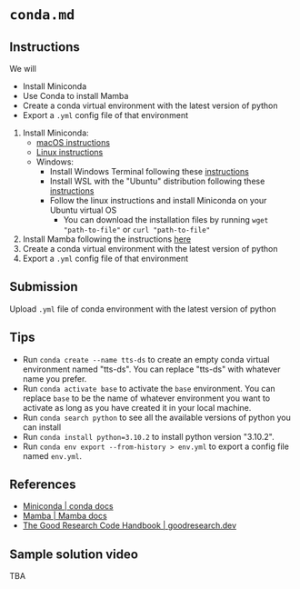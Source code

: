 # `conda.md`

## Instructions

We will

- Install Miniconda
- Use Conda to install Mamba
- Create a conda virtual environment with the latest version of python
- Export a `.yml` config file of that environment

1) Install Miniconda:
    - [macOS instructions](https://conda.io/projects/conda/en/latest/user-guide/install/macos.html)
    - [Linux instructions](https://conda.io/projects/conda/en/latest/user-guide/install/linux.html)
    - Windows:
      - Install Windows Terminal following these [instructions](https://github.com/Ai-Yukino/tts-ds-ai/blob/main/hello/windows-terminal.md)
      - Install WSL with the "Ubuntu" distribution following these [instructions](https://github.com/Ai-Yukino/tts-ds-ai/blob/main/hello/WSL.md)
      - Follow the linux instructions and install Miniconda on your Ubuntu virtual OS
        - You can download the installation files by running `wget "path-to-file"` or `curl "path-to-file"`
2) Install Mamba following the instructions [here](https://mamba.readthedocs.io/en/latest/installation.html#existing-conda-install)
3) Create a conda virtual environment with the latest version of python
4) Export a `.yml` config file of that environment

## Submission

Upload `.yml` file of conda environment with the latest version of python

## Tips

- Run `conda create --name tts-ds` to create an empty conda virtual environment named "tts-ds". You can replace "tts-ds" with whatever name you prefer.
- Run `conda activate base` to activate the `base` environment. You can replace `base` to be the name of whatever environment you want to activate as long as you have created it in your local machine.
- Run `conda search python` to see all the available versions of python you can install
- Run `conda install python=3.10.2` to install python version "3.10.2".
- Run `conda env export --from-history > env.yml` to export a config file named `env.yml`.

## References

- [Miniconda | conda docs](https://docs.conda.io/en/latest/miniconda.html)
- [Mamba | Mamba docs](https://mamba.readthedocs.io/en/latest/index.html)
- [The Good Research Code Handbook | goodresearch.dev](https://goodresearch.dev/index.html)

## Sample solution video

TBA

